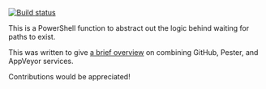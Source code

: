 [![Build status](https://ci.appveyor.com/api/projects/status/72ohweyiaogj34po/branch/master?svg=true)](https://ci.appveyor.com/project/RamblingCookieMonster/wait-path)

This is a PowerShell function to abstract out the logic behind waiting for paths to exist.

This was written to give [a brief overview](https://ramblingcookiemonster.wordpress.com/2015/02/25/fun-with-github-pester-and-appveyor/) on combining GitHub, Pester, and AppVeyor services.

Contributions would be appreciated!